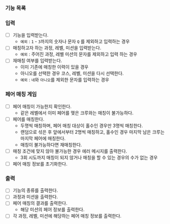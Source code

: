 ### 기능 목록

### 입력
- [ ] 기능을 입력받는다.
   + `예외` : `1` - `3`까지의 숫자나 문자 `Q` 를 제외하고 입력하는 경우
- [ ] 매칭하고자 하는 과정, 레벨, 미션을 입력받는다.
   + `예외` : 주어진 과정, 레벨 미션의 문자를 제외하고 입력 하는 경우
- [ ] 재매칭 여부를 입력받는다.
   + 이미 기존에 매칭한 이력이 있을 경우
   + 아니오를 선택한 경우 코스, 레벨, 미션을 다시 선택한다.
   + `예외` : `네`와 `아니오`를 제외한 문자를 입력하는 경우

### 페어 매칭 게임
- [ ] 페어 매칭이 가능한지 확인한다.
   + 같은 레벨에서 이미 페어를 맺은 크루와는 매칭이 불가능하다.
- [ ] 페어를 매칭한다.
  + 두명씩 매칭하며, 페어 매칭 대상이 홀수인 경우만 3명씩 매칭한다.
  + 랜덤으로 섞은 후 앞에서부터 2명씩 매칭하고, 홀수인 경우 마지막 남은 크루는 마지막 페어에 매칭한다. 
  + 매칭이 불가능하다면 재매칭한다.
- [ ] 매칭 조건에 맞지 않아 불가능한 경우 에러 메시지를 출력한다.
   + 3회 시도까지 매칭이 되지 않거나 매칭을 할 수 있는 경우의 수가 없는 경우
- [ ] 페어 매칭 정보를 초기화한다.

### 출력 
- [ ] 기능의 종류를 출력한다.
- [ ] 과정과 미션을 출력한다.
- [ ] 페어 매칭의 결과를 출력한다.
   + 해당 미션의 페어 정보를 출력한다.
- [ ] 각 과정, 레벨, 미션에 해당하는 페어 매칭 정보를 출력한다.
